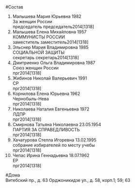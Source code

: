 #Состав  
1. Малышева Мария Юрьевна 1982  
    За женщин России  
    председатель председатель2014[1318]  
2. Малышева Елена Михайловна 1957  
    КОММУНИСТЫ РОССИИ  
    заместитель заместитель2014[1318]  
3. Эльснер Мария Владимировна 1985  
    СОЦИАЛЬНОЙ ЗАЩИТЫ  
    секретарь секретарь2014[1318]  
4. Дмитриенко Ольга Владимировна 1987  
    Союз женщин России  
    прг2014[1318]  
5. Жибинов Николай Валерьевич 1991  
    СР  
    прг2014[1318]  
6. Корнилова Елена Юрьевна 1962  
    Чернобыль-Нева  
    прг2014[1318]  
7. Николаева Наталия Евгеньевна 1972  
    ЛДПР  
    прг2014[1318]  
8. Смирнова Татьяна Николаевна 23.05.1954  
    ПАРТИЯ ЗА СПРАВЕДЛИВОСТЬ  
    прг2014[1318]  
9. Хачатурова Стелла Игоревна 13.02.1995  
    собрание избирателей по месту учебы  
    прг2014[1318]  
10. Чепас Ирина Геннадьевна 18.07.1962  
    ЕР  
    прг2014[1318]  
  
#Дома  
Витебский пр., д. 63 Орджоникидзе ул., д. 58, корп.1; 59; 63  
  
